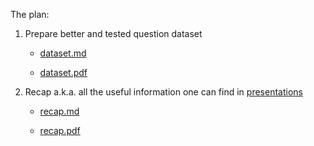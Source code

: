 The plan: 
1. Prepare better and tested question dataset

    - [dataset.md](previously_on_exam.md)

   -  [dataset.pdf](previously_on_exam.pdf)


2. Recap a.k.a. all the useful information one can find in [presentations](asd1_i_2_ALL_prof_Gwizdalla_poprawnie.pdf) 
    
    - [recap.md](recap.md)

    - [recap.pdf](recap.pdf)

